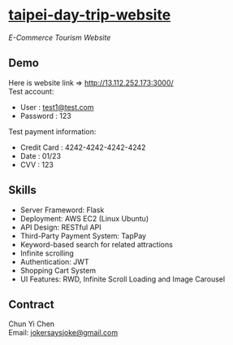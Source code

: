 # [taipei-day-trip-website](http://13.112.252.173:3000/)  
*E-Commerce Tourism Website*
## Demo  
Here is website link => <http://13.112.252.173:3000/>  
Test account:
- User : test1@test.com  
- Password : 123  

Test payment information:
- Credit Card : 4242-4242-4242-4242  
- Date : 01/23  
- CVV : 123  

## Skills  
- Server Frameword: Flask
- Deployment: AWS EC2 (Linux Ubuntu)
- API Design: RESTful API
- Third-Party Payment System: TapPay
- Keyword-based search for related attractions
- Infinite scrolling
- Authentication: JWT
- Shopping Cart System
- UI Features: RWD, Infinite Scroll Loading and Image Carousel  

## Contract
Chun Yi Chen  
Email: jokersaysjoke@gmail.com
